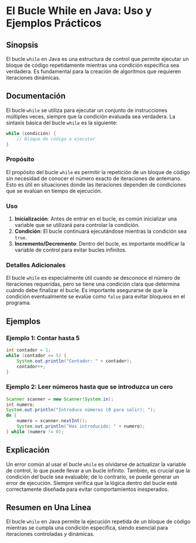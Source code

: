 <!--
Meta Description: # El Bucle While en Java: Uso y Ejemplos Prácticos ## Sinopsis El bucle `while` en Java es una estructura de control que permite ejecutar un bloque de...
Meta Keywords: bucle, while, que, condición, para
-->

# El Bucle While en Java: Uso y Ejemplos Prácticos

## Sinopsis
El bucle `while` en Java es una estructura de control que permite ejecutar un bloque de código repetidamente mientras una condición específica sea verdadera. Es fundamental para la creación de algoritmos que requieren iteraciones dinámicas.

## Documentación
El bucle `while` se utiliza para ejecutar un conjunto de instrucciones múltiples veces, siempre que la condición evaluada sea verdadera. La sintaxis básica del bucle `while` es la siguiente:

```java
while (condición) {
    // Bloque de código a ejecutar
}
```

### Propósito
El propósito del bucle `while` es permitir la repetición de un bloque de código sin necesidad de conocer el número exacto de iteraciones de antemano. Esto es útil en situaciones donde las iteraciones dependen de condiciones que se evalúan en tiempo de ejecución.

### Uso
1. **Inicialización**: Antes de entrar en el bucle, es común inicializar una variable que se utilizará para controlar la condición.
2. **Condición**: El bucle continuará ejecutándose mientras la condición sea `true`.
3. **Incremento/Decremento**: Dentro del bucle, es importante modificar la variable de control para evitar bucles infinitos.

### Detalles Adicionales
El bucle `while` es especialmente útil cuando se desconoce el número de iteraciones requeridas, pero se tiene una condición clara que determina cuándo debe finalizar el bucle. Es importante asegurarse de que la condición eventualmente se evalúe como `false` para evitar bloqueos en el programa.

## Ejemplos

### Ejemplo 1: Contar hasta 5
```java
int contador = 1;
while (contador <= 5) {
    System.out.println("Contador: " + contador);
    contador++;
}
```

### Ejemplo 2: Leer números hasta que se introduzca un cero
```java
Scanner scanner = new Scanner(System.in);
int numero;
System.out.println("Introduce números (0 para salir): ");
do {
    numero = scanner.nextInt();
    System.out.println("Has introducido: " + numero);
} while (numero != 0);
```

## Explicación
Un error común al usar el bucle `while` es olvidarse de actualizar la variable de control, lo que puede llevar a un bucle infinito. También, es crucial que la condición del bucle sea evaluable; de lo contrario, se puede generar un error de ejecución. Siempre verifica que la lógica dentro del bucle esté correctamente diseñada para evitar comportamientos inesperados.

## Resumen en Una Línea
El bucle `while` en Java permite la ejecución repetida de un bloque de código mientras se cumpla una condición específica, siendo esencial para iteraciones controladas y dinámicas.
